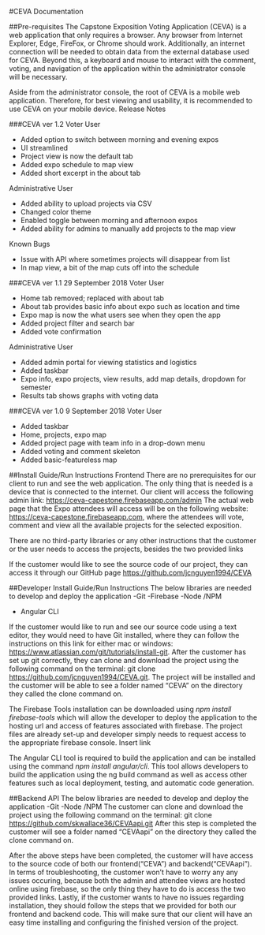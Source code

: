 #CEVA Documentation

##Pre-requisites
The Capstone Exposition Voting Application (CEVA) is a web application that only requires a browser. Any browser from Internet Explorer, Edge, FireFox, or Chrome should work. Additionally, an internet connection will be needed to obtain data from the external database used for CEVA. Beyond this, a keyboard and mouse to interact with the comment, voting, and navigation of the application within the administrator console will be necessary.

Aside from the administrator console, the root of CEVA is a mobile web application. Therefore, for best viewing and usability, it is recommended to use CEVA on your mobile device.
Release Notes

###CEVA ver 1.2
Voter User
 - Added option to switch between morning and evening expos
 - UI streamlined
 - Project view is now the default tab
 - Added expo schedule to map view
 - Added short excerpt in the about tab

Administrative User
 - Added ability to upload projects via CSV
 - Changed color theme
 - Enabled toggle between morning and afternoon expos
 - Added ability for admins to manually add projects to the map view

Known Bugs
 - Issue with API where sometimes projects will disappear from list
 - In map view, a bit of the map cuts off into the schedule

###CEVA ver 1.1
29 September 2018
Voter User
 - Home tab removed; replaced with about tab
 - About tab provides basic info about expo such as location and time
 - Expo map is now the what users see when they open the app
 - Added project filter and search bar
 - Added vote confirmation

Administrative User
 - Added admin portal for viewing statistics and logistics
 - Added taskbar 
 - Expo info, expo projects, view results, add map details, dropdown for semester
 - Results tab shows graphs with voting data

###CEVA ver 1.0
9 September 2018
Voter User
 - Added taskbar
 - Home, projects, expo map
 - Added project page with team info in a drop-down menu
 - Added voting and comment skeleton
 - Added basic-featureless map

##Install Guide/Run Instructions
Frontend
There are no prerequisites for our client to run and see the web application. The only thing that is needed is a device that is connected to the internet. Our client will access the following admin link: https://ceva-capestone.firebaseapp.com/admin
The actual web page that the Expo attendees will access will be on the following website: https://ceva-capestone.firebaseapp.com, where the attendees will vote, comment and view all the available projects for the selected exposition.

There are no third-party libraries or any other instructions that the customer or the user needs to access the projects, besides the two provided links

If the customer would like to see the source code of our project, they can access it through our GitHub page https://github.com/jcnguyen1994/CEVA

##Developer Install Guide/Run Instructions
The below libraries are needed to develop and deploy the application
-Git
-Firebase 
-Node /NPM
- Angular CLI

If the customer would like to run and see our source code using a text editor, they would need to have Git installed, where they can follow the instructions on this link for either mac or windows: https://www.atlassian.com/git/tutorials/install-git. After the customer has set up git correctly, they can clone and download the project using the following command on the terminal:
git clone https://github.com/jcnguyen1994/CEVA.git.
The project will be installed and the customer will be able to see a folder named “CEVA” on the directory they called the clone command on.

The Firebase Tools installation can be downloaded using *npm install firebase-tools* which will allow the developer to deploy the application to the hosting url and access of features associated with firebase. The project files are already set-up and developer simply needs to request access to the appropriate firebase console. Insert link

The Angular CLI tool is required to build the application and can be installed using the command *npm install angular/cli*. This tool allows developers to build the application using the ng build command as well as access other features such as local deployment, testing, and automatic code generation.

##Backend API
The below libraries are needed to develop and deploy the application
-Git
-Node /NPM
The customer can clone and download the project using the following command on the terminal:
git clone https://github.com/skwallace36/CEVAapi.git
After this step is completed the customer will see a folder named “CEVAapi” on the directory they called the clone command on.


After the above steps have been completed, the customer will have access to the source code of both our frontend(“CEVA”) and backend(“CEVAapi”). In terms of troubleshooting, the customer won’t have to worry any any issues occuring, because both the admin and attendee views are hosted online using firebase, so the only thing they have to do is access the two provided links. Lastly, if the customer wants to have no issues regarding installation, they should follow the steps that we provided for both our frontend and backend code. This will make sure that our client will have an easy time installing and configuring the finished version of the project.
